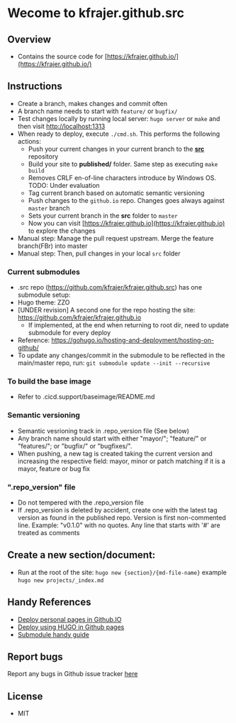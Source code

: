 # Wecome to kfrajer.github.src

## Overview

* Contains the source code for [https://kfrajer.github.io/](https://kfrajer.github.io/)

## Instructions
* Create a branch, makes changes and commit often
* A branch name needs to start with `feature/` or `bugfix/`
* Test changes locally by running local server: `hugo server` or `make` and then visit [http://localhost:1313](http://localhost:1313)
* When ready to deploy, execute `./cmd.sh`. This performs the following actions:
  - Push your current changes in your current branch to the **[src](https://github.com/kfrajer/kfrajer.github.src)** repository
  - Build your site to **published/** folder. Same step as executing `make build`
  - Removes CRLF en-of-line characters introduce by Windows OS. TODO: Under evaluation
  - Tag current branch based on automatic semantic versioning
  - Push changes to the `github.io` repo. Changes goes always against `master` branch
  - Sets your current branch in the **src** folder to `master`
  - Now you can visit [https://kfrajer.github.io](https://kfrajer.github.io) to explore the changes
* Manual step: Manage the pull request upstream. Merge the feature branch(FBr) into master
* Manual step: Then, pull changes in your local `src` folder

### Current submodules
* .src repo (https://github.com/kfrajer/kfrajer.github.src) has one submodule setup:
* Hugo theme: ZZO
* [UNDER revision] A second one for the repo hosting the site: https://github.com/kfrajer/kfrajer.github.io
  - If implemented, at the end when returning to root dir, need to update submodule for every deploy
* Reference: https://gohugo.io/hosting-and-deployment/hosting-on-github/
* To update any changes/commit in the submodule to be reflected in the main/master repo, run:
  `git submodule update --init --recursive`

### To build the base image
* Refer to .cicd.support/baseimage/README.md

### Semantic versioning
* Semantic vesrioning track in .repo_version file (See below)
* Any branch name should start with either "mayor/"; "feature/" or "features/"; or "bugfix/" or "bugfixes/". 
* When pushing, a new tag is created taking the current version and increasing the respective field: mayor, minor or patch matching if it is a mayor, feature or bug fix

### ".repo_version" file
* Do not tempered with the .repo_version file
* If .repo_version is deleted by accident, create one with the latest tag version as found in the published repo. Version is first non-commented line. Example: "v0.1.0" with no quotes. Any line that starts with '#' are treated as comments

## Create a new section/document:
*  Run at the root of the site: `hugo new {section}/{md-file-name}` example `hugo new projects/_index.md`

## Handy References
* [Deploy personal pages in Github.IO](https://pages.github.com/)
* [Deploy using HUGO in Github pages](https://gohugo.io/hosting-and-deployment/hosting-on-github/)
* [Submodule handy guide](https://github.blog/2016-02-01-working-with-submodules/)

## Report bugs

Report any bugs in Github issue tracker [here](https://github.com/kfrajer/kfrajer.github.src/issues)

## License

* MIT
